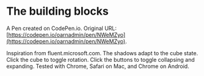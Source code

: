 # The building blocks

A Pen created on CodePen.io. Original URL: [https://codepen.io/oarnadmin/pen/NWeMZyo](https://codepen.io/oarnadmin/pen/NWeMZyo).

Inspiration from fluent.microsoft.com. The shadows adapt to the cube state. Click the cube to toggle rotation. Click the buttons to toggle collapsing and expanding. Tested with Chrome, Safari on Mac, and Chrome on Android.